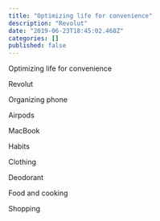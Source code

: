 ```yaml
---
title: "Optimizing life for convenience"
description: "Revolut"
date: "2019-06-23T18:45:02.468Z"
categories: []
published: false
---
```


Optimizing life for convenience

Revolut

Organizing phone

Airpods

MacBook

Habits

Clothing

Deodorant

Food and cooking

Shopping

